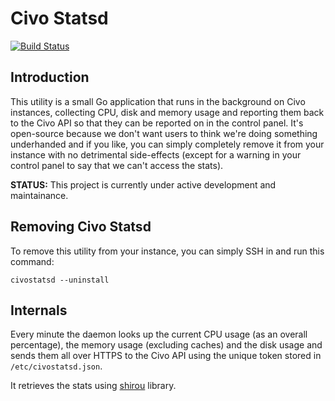 # Civo Statsd

[![Build Status](https://img.shields.io/travis/absolutedevops/civostatsd.svg?style=flat-square&label=build)](https://travis-ci.org/absolutedevops/civostatsd)

## Introduction

This utility is a small Go application that runs in the background on Civo instances, collecting CPU, disk and memory
usage and reporting them back to the Civo API so that they can be reported on in the control panel.  It's open-source
because we don't want users to think we're doing something underhanded and if you like, you can simply completely
remove it from your instance with no detrimental side-effects (except for a warning in your control panel to say that
we can't access the stats).

**STATUS:** This project is currently under active development and maintainance.

## Removing Civo Statsd

To remove this utility from your instance, you can simply SSH in and run this command:

```
civostatsd --uninstall
```

## Internals

Every minute the daemon looks up the current CPU usage (as an overall percentage), the memory usage (excluding caches)
and the disk usage and sends them all over HTTPS to the Civo API using the unique token stored in `/etc/civostatsd.json`.

It retrieves the stats using [shirou](https://github.com/shirou/gopsutil) library.
